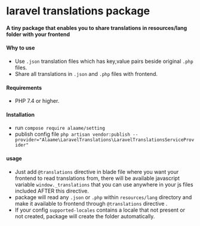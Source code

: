# laravel translations package
#### A tiny package that enables you to share translations in resources/lang folder with your frontend


#### Why to use
- Use `.json` translation files which has key,value pairs beside original `.php` files.
- Share all translations in `.json` and `.php` files with frontend.

#### Requirements
- PHP 7.4 or higher.

#### Installation
- run `compose require alaame/setting`
- publish config file `php artisan vendor:publish --provider="Alaame\LaravelTranslations\LaravelTranslationsServiceProvider"`

#### usage 

- Just add `@translations` directive in blade file where you want your frontend to read translations from, there will be available javascript variable `window._translations` that you can use anywhere in your js files included AFTER this directive.
- package will read any `.json` or `.php` within `resources/lang` directory and make it available to frontend through `@translations` directive .
- If your config `supported-locales` contains a locale that not present or not created, package will create the folder automatically.

